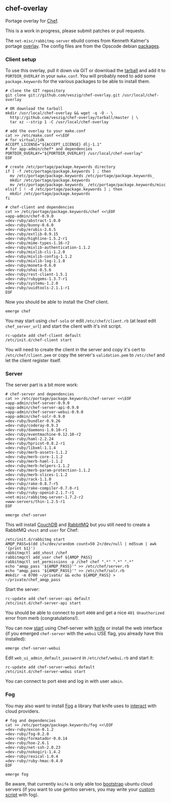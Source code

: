 ## chef-overlay

Portage overlay for [Chef][chef].

This is a work in progress, please submit patches or pull requests.

The `net-misc/rabbitmq-server` ebuild comes from Kenneth Kalmer's portage
[overlay][kennethkalmer_overlay]. The config files are from the Opscode debian
[packages][opscode_debian_packages].

### Client setup

To use this overlay, pull it down via GIT or download the
[tarball][overlay_tarball] and add it to `PORTDIR_OVERLAY` in your `make.conf`.
You will probably need to add some `package.keywords` for the various packages
to be able to install them.

    # clone the GIT repository
    git clone git://github.com/veszig/chef-overlay.git /usr/local/chef-overlay

    # OR download the tarball
    mkdir /usr/local/chef-overlay && wget -q -O - \
      http://github.com/veszig/chef-overlay/tarball/master | \
      tar xz --strip 1 -C /usr/local/chef-overlay

    # add the overlay to your make.conf
    cat >> /etc/make.conf <<\EOF
    # for virtual/jdk
    ACCEPT_LICENSE="${ACCEPT_LICENSE} dlj-1.1"
    # for app-admin/chef* and dependencies
    PORTDIR_OVERLAY="${PORTDIR_OVERLAY} /usr/local/chef-overlay"
    EOF

    # create /etc/portage/package.keywords directory
    if [ -f /etc/portage/package.keywords ] ; then
      mv /etc/portage/package.keywords /etc/portage/package.keywords_
      mkdir /etc/portage/package.keywords
      mv /etc/portage/package.keywords_ /etc/portage/package.keywords/misc
    elsif [ ! -d /etc/portage/package.keywords ] ; then
      mkdir /etc/portage/package.keywords
    fi

    # chef-client and dependencies
    cat >> /etc/portage/package.keywords/chef <<\EOF
    =app-admin/chef-0.9.0
    =dev-ruby/abstract-1.0.0
    =dev-ruby/bunny-0.6.0
    =dev-ruby/erubis-2.6.5
    =dev-ruby/extlib-0.9.15
    =dev-ruby/highline-1.5.2-r1
    =dev-ruby/mime-types-1.16-r2
    =dev-ruby/mixlib-authentication-1.1.2
    =dev-ruby/mixlib-cli-1.2.0
    =dev-ruby/mixlib-config-1.1.2
    =dev-ruby/mixlib-log-1.1.0
    =dev-ruby/moneta-0.6.0
    =dev-ruby/ohai-0.5.6
    =dev-ruby/rest-client-1.5.1
    =dev-ruby/rubygems-1.3.7-r1
    =dev-ruby/systemu-1.2.0
    =dev-ruby/uuidtools-2.1.1-r1
    EOF

Now you should be able to install the Chef client.

    emerge chef

You may start using `chef-solo` or edit `/etc/chef/client.rb` (at least edit
`chef_server_url`) and start the client with it's init script.

    rc-update add chef-client default
    /etc/init.d/chef-client start

You will need to create the client in the server and copy it's cert to
`/etc/chef/client.pem` or copy the server's `validation.pem` to `/etc/chef` and
let the client register itself.

[chef]: http://wiki.opscode.com/display/chef
[kennethkalmer_overlay]: http://github.com/kennethkalmer/portage-overlay/tree/master/net-misc/rabbitmq-server/
[opscode_debian_packages]: http://github.com/opscode/opscode-packages/tree/master/debian/chef/debian/etc/chef/
[overlay_tarball]: http://github.com/veszig/chef-overlay/tarball/master

### Server

The server part is a bit more work:

    # chef-server and dependencies
    cat >> /etc/portage/package.keywords/chef-server <<\EOF
    =app-admin/chef-server-0.9.0
    =app-admin/chef-server-api-0.9.0
    =app-admin/chef-server-webui-0.9.0
    =app-admin/chef-solr-0.9.0
    =dev-ruby/bundler-0.9.26
    =dev-ruby/coderay-0.9.3
    =dev-ruby/daemons-1.0.10-r1
    =dev-ruby/eventmachine-0.12.10-r2
    =dev-ruby/haml-2.2.24
    =dev-ruby/hpricot-0.8.2-r1
    =dev-ruby/libxml-1.1.4
    =dev-ruby/merb-assets-1.1.2
    =dev-ruby/merb-core-1.1.2
    =dev-ruby/merb-haml-1.1.2
    =dev-ruby/merb-helpers-1.1.2
    =dev-ruby/merb-param-protection-1.1.2
    =dev-ruby/merb-slices-1.1.2
    =dev-ruby/rack-1.1.0
    =dev-ruby/rake-0.8.7-r5
    =dev-ruby/rake-compiler-0.7.0-r1
    =dev-ruby/ruby-openid-2.1.7-r1
    =net-misc/rabbitmq-server-1.7.2-r2
    =www-servers/thin-1.2.5-r1
    EOF

    emerge chef-server

This will install [CouchDB][couchdb] and [RabbitMQ][rabbitmq] but you still
need to create a RabbitMQ `vhost` and `user` for Chef:

    /etc/init.d/rabbitmq start
    AMQP_PASS=$(dd if=/dev/urandom count=50 2>/dev/null | md5sum | awk '{print $1}')
    rabbitmqctl add_vhost /chef
    rabbitmqctl add_user chef ${AMQP_PASS}
    rabbitmqctl set_permissions -p /chef chef ".*" ".*" ".*"
    echo "amqp_pass '${AMQP_PASS}'" >> /etc/chef/server.rb
    echo "amqp_pass '${AMQP_PASS}'" >> /etc/chef/solr.rb
    #mkdir -m 0700 ~/private/ && echo ${AMQP_PASS} > ~/private/chef_amqp_pass

Start the server:

    rc-update add chef-server-api default
    /etc/init.d/chef-server-api start

You should be able to connect to port `4000` and get a nice `401 Unauthorized`
error from merb (congratulations!).

You can now [start][knife_101] using Chef-server with [knife][knife] or install
the web interface (if you emerged `chef-server` with the `webui` USE flag, you
already have this installed):

    emerge chef-server-webui

Edit `web_ui_admin_default_password` in `/etc/chef/webui.rb` and start it:

    rc-update add chef-server-webui default
    /etc/init.d/chef-server-webui start

You can connect to port `4040` and log in with user `admin`.

[couchdb]: http://couchdb.apache.org/
[rabbitmq]: http://www.rabbitmq.com/
[knife_101]: http://gist.github.com/354196
[knife]: http://wiki.opscode.com/display/chef/Knife

### Fog

You may also want to install [Fog][fog] a library that knife uses to
[interact][knife_cloud] with cloud providers.

    # fog and dependencies
    cat >> /etc/portage/package.keywords/fog <<\EOF
    =dev-ruby/excon-0.1.2
    =dev-ruby/fog-0.2.0
    =dev-ruby/formatador-0.0.14
    =dev-ruby/hoe-2.6.1
    =dev-ruby/net-ssh-2.0.23
    =dev-ruby/nokogiri-1.4.2
    =dev-ruby/rexical-1.0.4
    =dev-ruby/ruby-hmac-0.4.0
    EOF

    emerge fog

Be aware, that currently `knife` is only able too [bootstrap][knife_bootstrap]
ubuntu cloud servers (if you want to use gentoo servers, you may write your
[custom script][gentoo_chef_rackspace] with fog).

[fog]: http://github.com/geemus/fog
[knife_cloud]: http://wiki.opscode.com/display/chef/Knife#Knife-CloudComputingCommands
[knife_bootstrap]: http://github.com/opscode/chef/blob/master/chef/lib/chef/knife/bootstrap.rb
[gentoo_chef_rackspace]: http://gist.github.com/394812
